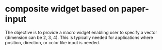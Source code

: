 # composite widget based on paper-input
The objective is to provide a macro widget enabling user to specify a vector (dimension can be 2, 3, 4).
This is typically needed for applications where position, direction, or color like input is needed.
